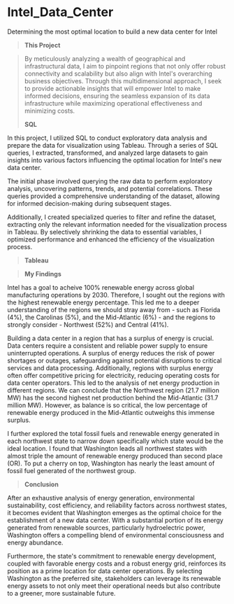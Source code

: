 # Intel_Data_Center
Determining the most optimal location to build a new data center for Intel

> **This Project**


> By meticulously analyzing a wealth of geographical and infrastructural data, I aim to pinpoint regions that not only offer robust connectivity and scalability but also align with Intel's overarching business objectives. Through this multidimensional approach, I seek to provide actionable insights that will empower Intel to make informed decisions, ensuring the seamless expansion of its data infrastructure while maximizing operational effectiveness and minimizing costs.
>
> **SQL**


In this project, I utilized SQL to conduct exploratory data analysis and prepare the data for visualization using Tableau. Through a series of SQL queries, I extracted, transformed, and analyzed large datasets to gain insights into various factors influencing the optimal location for Intel's new data center.

The initial phase involved querying the raw data to perform exploratory analysis, uncovering patterns, trends, and potential correlations. These queries provided a comprehensive understanding of the dataset, allowing for informed decision-making during subsequent stages.

Additionally, I created specialized queries to filter and refine the dataset, extracting only the relevant information needed for the visualization process in Tableau. By selectively shrinking the data to essential variables, I optimized performance and enhanced the efficiency of the visualization process.

> **Tableau**


> **My Findings**


Intel has a goal to acheive 100% renewable energy across global manufacturing operations by 2030. Therefore, I sought out the regions with the highest renewable energy percentage. This led me to a deeper understanding of the regions we should stray away from - such as Florida (4%), the Carolinas (5%), and the Mid-Atlantic (6%) - and the regions to strongly consider -  Northwest (52%) and Central (41%).

Building a data center in a region that has a surplus of energy is crucial. Data centers require a consistent and reliable power supply to ensure uninterrupted operations. A surplus of energy reduces the risk of power shortages or outages, safeguarding against potential disruptions to critical services and data processing. Additionally, regions with surplus energy often offer competitive pricing for electricity, reducing operating costs for data center operators. This led to the analysis of net energy production in different regions. We can conclude that the Northwest region (21.7 million MW) has the second highest net production behind the Mid-Atlantic (31.7 million MW). However, as balance is so critical, the low percentage of renewable energy produced in the Mid-Atlantic outweighs this immense surplus.

I further explored the total fossil fuels and renewable energy generated in each northwest state to narrow down specifically which state would be the ideal location. I found that Washington leads all northwest states with almost triple the amount of renewable energy produced than second place (OR). To put a cherry on top, Washington has nearly the least amount of fossil fuel generated of the northwest group.

> **Conclusion**


After an exhaustive analysis of energy generation, environmental sustainability, cost efficiency, and reliability factors across northwest states, it becomes evident that Washington emerges as the optimal choice for the establishment of a new data center. With a substantial portion of its energy generated from renewable sources, particularly hydroelectric power, Washington offers a compelling blend of environmental consciousness and energy abundance.

Furthermore, the state's commitment to renewable energy development, coupled with favorable energy costs and a robust energy grid, reinforces its position as a prime location for data center operations. By selecting Washington as the preferred site, stakeholders can leverage its renewable energy assets to not only meet their operational needs but also contribute to a greener, more sustainable future.
